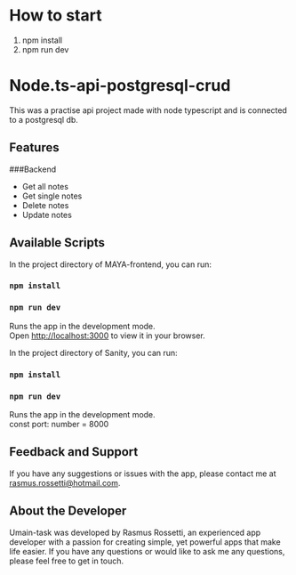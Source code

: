 # How to start

1. npm install
2. npm run dev

# Node.ts-api-postgresql-crud

This was a practise api project made with node typescript and is connected to a postgresql db.

## Features

###Backend
- Get all notes
- Get single notes
- Delete notes
- Update notes

## Available Scripts

In the project directory of MAYA-frontend, you can run:
### `npm install`
### `npm run dev`

Runs the app in the development mode.\
Open [http://localhost:3000](http://localhost:3000) to view it in your browser.

In the project directory of Sanity, you can run:
### `npm install`
### `npm run dev`

Runs the app in the development mode.\
const port: number = 8000


## Feedback and Support
If you have any suggestions or issues with the app, please contact me at rasmus.rossetti@hotmail.com.

## About the Developer
Umain-task  was developed by Rasmus Rossetti, an experienced app developer with a passion for creating simple, yet powerful apps that make life easier. If you have any questions or would like to ask me any questions, please feel free to get in touch.
